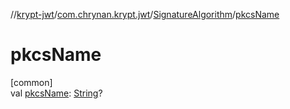 //[krypt-jwt](../../../index.md)/[com.chrynan.krypt.jwt](../index.md)/[SignatureAlgorithm](index.md)/[pkcsName](pkcs-name.md)

# pkcsName

[common]\
val [pkcsName](pkcs-name.md): [String](https://kotlinlang.org/api/latest/jvm/stdlib/kotlin/-string/index.html)?
